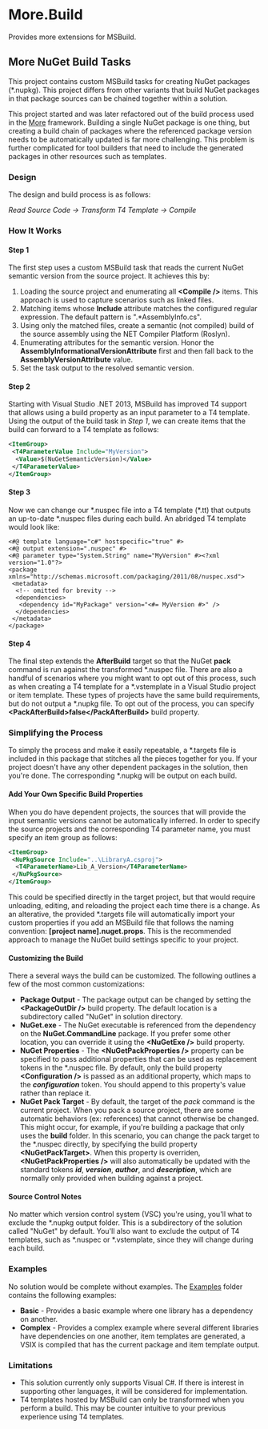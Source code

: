 ﻿# More.Build
Provides more extensions for MSBuild.

## More NuGet Build Tasks
This project contains custom MSBuild tasks for creating NuGet packages (\*.nupkg). This project differs from other variants that
build NuGet packages in that package sources can be chained together within a solution.

This project started and was later refactored out of the build process used in the [More](https://github.com/commonsensesoftware/More)
framework. Building a single NuGet package is one thing, but creating a build chain of packages where the referenced package version needs
to be automatically updated is far more challenging. This problem is further complicated for tool builders that need to include the
generated packages in other resources such as templates.

### Design
The design and build process is as follows:

_Read Source Code → Transform T4 Template → Compile_

### How It Works

#### Step 1
The first step uses a custom MSBuild task that reads the current NuGet semantic
version from the source project. It achieves this by:

 1. Loading the source project and enumerating all **&lt;Compile /&gt;** items. This
    approach is used to capture scenarios such as linked files.
 2. Matching items whose **Include** attribute matches the configured regular
    expression. The default pattern is ".\*AssemblyInfo.cs".
 3. Using only the matched files, create a semantic (not compiled) build of
    the source assembly using the NET Compiler Platform (Roslyn).
 4. Enumerating attributes for the semantic version. Honor the **AssemblyInformationalVersionAttribute** 
    first and then fall back to the **AssemblyVersionAttribute** value.
 5. Set the task output to the resolved semantic version.

#### Step 2
Starting with Visual Studio .NET 2013, MSBuild has improved T4 support that
allows using a build property as an input parameter to a T4 template. Using
the output of the build task in *Step 1*, we can create items that the build
can forward to a T4 template as follows:
```xml
<ItemGroup>
 <T4ParameterValue Include="MyVersion">
  <Value>$(NuGetSemanticVersion)</Value>
 </T4ParameterValue>
</ItemGroup>
```

#### Step 3
Now we can change our \*.nuspec file into a T4 template (\*.tt) that outputs an
up-to-date \*.nuspec files during each build. An abridged T4 template would look like:
```t4
<#@ template language="c#" hostspecific="true" #>
<#@ output extension=".nuspec" #>
<#@ parameter type="System.String" name="MyVersion" #><?xml version="1.0"?>
<package xmlns="http://schemas.microsoft.com/packaging/2011/08/nuspec.xsd">
 <metadata>
  <!-- omitted for brevity -->
  <dependencies>
   <dependency id="MyPackage" version="<#= MyVersion #>" />
  </dependencies>
 </metadata>
</package>
```

#### Step 4
The final step extends the **AfterBuild** target so that the NuGet **pack**
command is run against the transformed \*.nuspec file. There are also a handful
of scenarios where you might want to opt out of this process, such as when
creating a T4 template for a \*.vstemplate in a Visual Studio project or item
template. These types of projects have the same build requirements, but do not
output a \*.nupkg file. To opt out of the process, you can specify
**&lt;PackAfterBuild&gt;false&lt;/PackAfterBuild&gt;** build property.

### Simplifying the Process
To simply the process and make it easily repeatable, a \*.targets file is included
in this package that stitches all the pieces together for you. If your project
doesn't have any other dependent packages in the solution, then you're done. The
corresponding \*.nupkg will be output on each build.

#### Add Your Own Specific Build Properties
When you do have dependent projects, the sources that will provide the input semantic
versions cannot be automatically inferred. In order to specify the source projects
and the corresponding T4 parameter name, you must specify an item group as follows:
```xml
<ItemGroup>
 <NuPkgSource Include="..\LibraryA.csproj">
  <T4ParameterName>Lib_A_Version</T4ParameterName>
 </NuPkgSource>
</ItemGroup>
```
This could be specified directly in the target project, but that would require
unloading, editing, and reloading the project each time there is a change. As
an alterative, the provided \*.targets file will automatically import your
custom properties if you add an MSBuild file that follows the naming convention:
**[project name].nuget.props**. This is the recommended approach to manage
the NuGet build settings specific to your project.

#### Customizing the Build
There a several ways the build can be customized. The following outlines a few of
the most common customizations:

* **Package Output** - The package output can be changed by setting the
                       **&lt;PackageOutDir /&gt;** build property. The default location
                       is a subdirectory called "NuGet" in solution directory.
* **NuGet.exe** - The NuGet executable is referenced from the dependency on the
                  **NuGet.CommandLine** package. If you prefer some other location, you
                  can override it using the **&lt;NuGetExe /&gt;** build property.
* **NuGet Properties** - The **&lt;NuGetPackProperties /&gt;** property can be specified to
                         pass additional properties that can be used as replacement tokens
                         in the \*.nuspec file. By default, only the build property
                         **&lt;Configuration /&gt;** is passed as an additional property,
                         which maps to the **$configuration$** token. You should append to
                         this property's value rather than replace it.
* **NuGet Pack Target** - By default, the target of the _pack_ command is the current
                          project. When you pack a source project, there are some
                          automatic behaviors (ex: references)  that cannot otherwise
                          be changed. This might occur, for example, if you're building
                          a package that only uses the **build** folder. In this scenario,
                          you can change the pack target to the \*.nuspec directly, by
                          specifying the build property **&lt;NuGetPackTarget&gt;**. When
                          this property is overriden, **&lt;NuGetPackProperties /&gt;**
                          will also automatically be updated with the standard tokens
                          **$id$**, **$version$**, **$author$**, and **$description$**,
                          which are normally only provided when building against a project.

#### Source Control Notes
No matter which version control system (VSC) you're using, you'll what to exclude the \*.nupkg
output folder. This is a subdirectory of the solution called "NuGet" by default. You'll also
want to exclude the output of T4 templates, such as \*.nuspec or \*.vstemplate, since they
will change during each build.

### Examples
No solution would be complete without examples. The [Examples](https://github.com/commonsensesoftware/More.Build/examples)
folder contains the following examples:

* **Basic** - Provides a basic example where one library has a dependency on another.
* **Complex** - Provides a complex example where several different libraries have
                dependencies on one another, item templates are generated, a VSIX
                is compiled that has the current package and item template output.

### Limitations
* This solution currently only supports Visual C#. If there is interest in supporting
  other languages, it will be considered for implementation.
* T4 templates hosted by MSBuild can only be transformed when you perform a build. This
  may be counter intuitive to your previous experience using T4 templates.